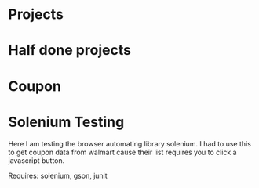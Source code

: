 Projects
========

Half done projects
==================

Coupon
======

Solenium Testing
================

Here I am testing the browser automating library solenium. I had to use this to get coupon data from walmart cause their list requires you to click a javascript button.

Requires: solenium, gson, junit